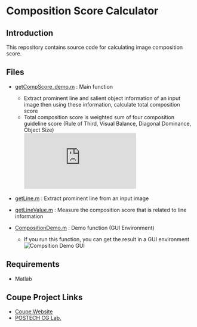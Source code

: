 # Composition Score Calculator #

## Introduction ##
This repository contains source code for calculating image composition score.

## Files ##
* [getCompScore_demo.m](https://github.com/posgraph/coupe.composition-score-calculator/blob/master/Composition%20Score%20Calculator/getCompScore_demo.m) : Main function
   * Extract prominent line and salient object information of an input image then using these information, calculate total composition score  
   * Total composition score is weighted sum of four composition guideline score (Rule of Third, Visual Balance, Diagonal Dominance, Object Size)  
![Composition Score](https://latex.codecogs.com/gif.latex?E%20%3D%20W_%7BRT%7DE_%7BRT%7D%20&plus;%20W_%7BVB%7DE_%7BVB%7D%20&plus;%20W_%7BDA%7DE_%7BDA%7D%20&plus;%20W_%7BSZ%7DE_%7BSZ%7D)

* [getLine.m](https://github.com/posgraph/coupe.composition-score-calculator/blob/master/Composition%20Score%20Calculator/getLine.m) : Extract prominent line from an input image

* [getLineValue.m](https://github.com/posgraph/coupe.composition-score-calculator/blob/master/Composition%20Score%20Calculator/getLinValue.m) : Measure the composition score that is related to line information

* [CompositionDemo.m](https://github.com/posgraph/coupe.composition-score-calculator/blob/master/Composition%20Score%20Calculator/CompositionDemo.m) : Demo function (GUI Environment)  
   * If you run this function, you can get the result in a GUI environment  
   ![Compsition Demo GUI](https://github.com/spacejake/test/docs/images/CompsitionDemoGui.jpg)
   
## Requirements ##
* Matlab

## Coupe Project Links ##
* [Coupe Website](http://rice.postech.ac.kr/)
* [POSTECH CG Lab.](http://cg.postech.ac.kr/)

